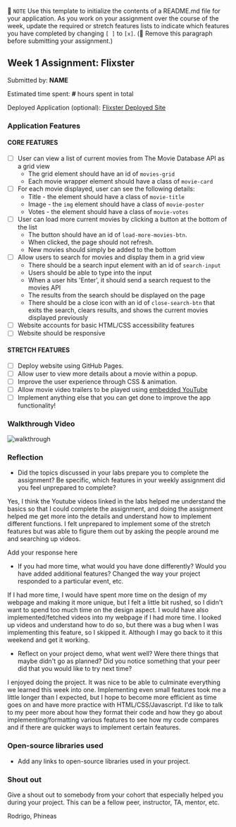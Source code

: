 📝 `NOTE` Use this template to initialize the contents of a README.md file for your application. As you work on your assignment over the course of the week, update the required or stretch features lists to indicate which features you have completed by changing `[ ]` to `[x]`. (🚫 Remove this paragraph before submitting your assignment.)

## Week 1 Assignment: Flixster

Submitted by: **NAME**

Estimated time spent: **#** hours spent in total

Deployed Application (optional): [Flixster Deployed Site](ADD_LINK_HERE)

### Application Features

#### CORE FEATURES

- [ ] User can view a list of current movies from The Movie Database API as a grid view
  - The grid element should have an id of `movies-grid`
  - Each movie wrapper element should have a class of `movie-card`
- [ ] For each movie displayed, user can see the following details:
  - Title - the element should have a class of `movie-title`
  - Image - the `img` element should have a class of `movie-poster`
  - Votes - the element should have a class of `movie-votes`
- [ ] User can load more current movies by clicking a button at the bottom of the list
  - The button should have an id of `load-more-movies-btn`.
  - When clicked, the page should not refresh.
  - New movies should simply be added to the bottom
- [ ] Allow users to search for movies and display them in a grid view
  - There should be a search input element with an id of `search-input`
  - Users should be able to type into the input
  - When a user hits 'Enter', it should send a search request to the movies API
  - The results from the search should be displayed on the page
  - There should be a close icon with an id of `close-search-btn` that exits the search, clears results, and shows the current movies displayed previously
- [ ] Website accounts for basic HTML/CSS accessibility features
- [ ] Website should be responsive

#### STRETCH FEATURES

- [ ] Deploy website using GitHub Pages. 
- [ ] Allow user to view more details about a movie within a popup.
- [ ] Improve the user experience through CSS & animation.
- [ ] Allow movie video trailers to be played using [embedded YouTube](https://support.google.com/youtube/answer/171780?hl=en)
- [ ] Implement anything else that you can get done to improve the app functionality!

### Walkthrough Video

![walkthrough](https://github.com/laurenkiyomi/flixster_starter/blob/main/ezgif.com-gif-maker.gif)

### Reflection

* Did the topics discussed in your labs prepare you to complete the assignment? Be specific, which features in your weekly assignment did you feel unprepared to complete?

Yes, I think the Youtube videos linked in the labs helped me understand the basics so that I could complete the assignment, and doing the assignment helped me get more into the details and understand how to implement different functions. I felt unprepared to implement some of the stretch features but was able to figure them out by asking the people around me and searching up videos. 

Add your response here

* If you had more time, what would you have done differently? Would you have added additional features? Changed the way your project responded to a particular event, etc.

If I had more time, I would have spent more time on the design of my webpage and making it more unique, but I felt a little bit rushed, so I didn't want to spend too much time on the design aspect. I would have also implemented/fetched videos into my webpage if I had more time. I looked up videos and understand how to do so, but there was a bug when I was implementing this feature, so I skipped it. Although I may go back to it this weekend and get it working.

* Reflect on your project demo, what went well? Were there things that maybe didn't go as planned? Did you notice something that your peer did that you would like to try next time?

I enjoyed doing the project. It was nice to be able to culminate everything we learned this week into one. Implementing even small features took me a little longer than I expected, but I hope to become more efficient as time goes on and have more practice with HTML/CSS/Javascript. I'd like to talk to my peer more about how they format their code and how they go about implementing/formatting various features to see how my code compares and if there are quicker ways to implement certain features.

### Open-source libraries used

- Add any links to open-source libraries used in your project.

### Shout out

Give a shout out to somebody from your cohort that especially helped you during your project. This can be a fellow peer, instructor, TA, mentor, etc.

Rodrigo, Phineas
